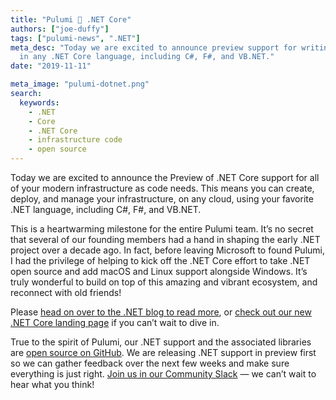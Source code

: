 ```yaml
---
title: "Pulumi 💜 .NET Core"
authors: ["joe-duffy"]
tags: ["pulumi-news", ".NET"]
meta_desc: "Today we are excited to announce preview support for writing Pulumi programs
  in any .NET Core language, including C#, F#, and VB.NET."
date: "2019-11-11"

meta_image: "pulumi-dotnet.png"
search:
  keywords:
    - .NET
    - Core
    - .NET Core
    - infrastructure code
    - open source
---
```


Today we are excited to announce the Preview of .NET Core support for all of your modern infrastructure as code needs. This means you can create, deploy, and manage your infrastructure, on any cloud, using your favorite .NET language, including C#, F#, and VB.NET.

<!--more-->

This is a heartwarming milestone for the entire Pulumi team. It’s no secret that several of our founding members had a hand in shaping the early .NET project over a decade ago. In fact, before leaving Microsoft to found Pulumi, I had the privilege of helping to kick off the .NET Core effort to take .NET open source and add macOS and Linux support alongside Windows. It’s truly wonderful to build on top of this amazing and vibrant ecosystem, and reconnect with old friends!

Please [head on over to the .NET blog to read more](https://devblogs.microsoft.com/dotnet/building-modern-cloud-applications-using-pulumi-and-net-core/), or [check out our new .NET Core landing page](https://pulumi.com/dotnet) if you can’t wait to dive in.

True to the spirit of Pulumi, our .NET support and the associated libraries are [open source on GitHub](https://github.com/pulumi/pulumi). We are releasing .NET support in preview first so we can gather feedback over the next few weeks and make sure everything is just right. [Join us in our Community Slack](https://slack.pulumi.com) &mdash; we can’t wait to hear what you think!
